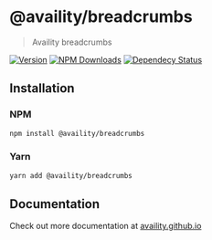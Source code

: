 # @availity/breadcrumbs

> Availity breadcrumbs

[![Version](https://img.shields.io/npm/v/@availity/breadcrumbs.svg?style=for-the-badge)](https://www.npmjs.com/package/@availity/breadcrumbs)
[![NPM Downloads](https://img.shields.io/npm/dt/@availity/breadcrumbs.svg?style=for-the-badge)](https://www.npmjs.com/package/@availity/breadcrumbs)
[![Dependecy Status](https://img.shields.io/librariesio/release/npm/@availity/breadcrumbs?style=for-the-badge)](https://github.com/Availity/availity-react/blob/master/packages/breadcrumbs/package.json)

## Installation

### NPM

```bash
npm install @availity/breadcrumbs
```

### Yarn

```bash
yarn add @availity/breadcrumbs
```

## Documentation

Check out more documentation at [availity.github.io](https://availity.github.io/availity-react/components/breadcrumbs)
